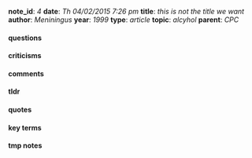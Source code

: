 **note_id**: *4*
**date**: *Th 04/02/2015 7:26 pm*
**title**: *this is not the title we want*
**author**: *Meniningus*
**year**: *1999*
**type**: *article*
**topic**: *alcyhol*
**parent**: *CPC*


#### questions

#### criticisms

#### comments

#### tldr

#### quotes

#### key terms

#### tmp notes